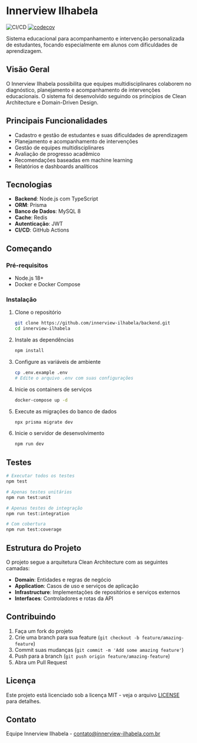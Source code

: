 # Innerview Ilhabela

![CI/CD](https://github.com/innerview-ilhabela/backend/actions/workflows/ci-cd.yml/badge.svg)
[![codecov](https://codecov.io/gh/innerview-ilhabela/backend/branch/main/graph/badge.svg)](https://codecov.io/gh/innerview-ilhabela/backend)

Sistema educacional para acompanhamento e intervenção personalizada de estudantes, focando especialmente em alunos com dificuldades de aprendizagem.

## Visão Geral

O Innerview Ilhabela possibilita que equipes multidisciplinares colaborem no diagnóstico, planejamento e acompanhamento de intervenções educacionais. O sistema foi desenvolvido seguindo os princípios de Clean Architecture e Domain-Driven Design.

## Principais Funcionalidades

- Cadastro e gestão de estudantes e suas dificuldades de aprendizagem
- Planejamento e acompanhamento de intervenções
- Gestão de equipes multidisciplinares
- Avaliação de progresso acadêmico
- Recomendações baseadas em machine learning
- Relatórios e dashboards analíticos

## Tecnologias

- **Backend**: Node.js com TypeScript
- **ORM**: Prisma
- **Banco de Dados**: MySQL 8
- **Cache**: Redis
- **Autenticação**: JWT
- **CI/CD**: GitHub Actions

## Começando

### Pré-requisitos

- Node.js 18+
- Docker e Docker Compose

### Instalação

1. Clone o repositório
   ```bash
   git clone https://github.com/innerview-ilhabela/backend.git
   cd innerview-ilhabela
   ```

2. Instale as dependências
   ```bash
   npm install
   ```

3. Configure as variáveis de ambiente
   ```bash
   cp .env.example .env
   # Edite o arquivo .env com suas configurações
   ```

4. Inicie os containers de serviços
   ```bash
   docker-compose up -d
   ```

5. Execute as migrações do banco de dados
   ```bash
   npx prisma migrate dev
   ```

6. Inicie o servidor de desenvolvimento
   ```bash
   npm run dev
   ```

## Testes

```bash
# Executar todos os testes
npm test

# Apenas testes unitários
npm run test:unit

# Apenas testes de integração
npm run test:integration

# Com cobertura
npm run test:coverage
```

## Estrutura do Projeto

O projeto segue a arquitetura Clean Architecture com as seguintes camadas:

- **Domain**: Entidades e regras de negócio
- **Application**: Casos de uso e serviços de aplicação
- **Infrastructure**: Implementações de repositórios e serviços externos
- **Interfaces**: Controladores e rotas da API

## Contribuindo

1. Faça um fork do projeto
2. Crie uma branch para sua feature (`git checkout -b feature/amazing-feature`)
3. Commit suas mudanças (`git commit -m 'Add some amazing feature'`)
4. Push para a branch (`git push origin feature/amazing-feature`)
5. Abra um Pull Request

## Licença

Este projeto está licenciado sob a licença MIT - veja o arquivo [LICENSE](LICENSE) para detalhes.

## Contato

Equipe Innerview Ilhabela - contato@innerview-ilhabela.com.br 